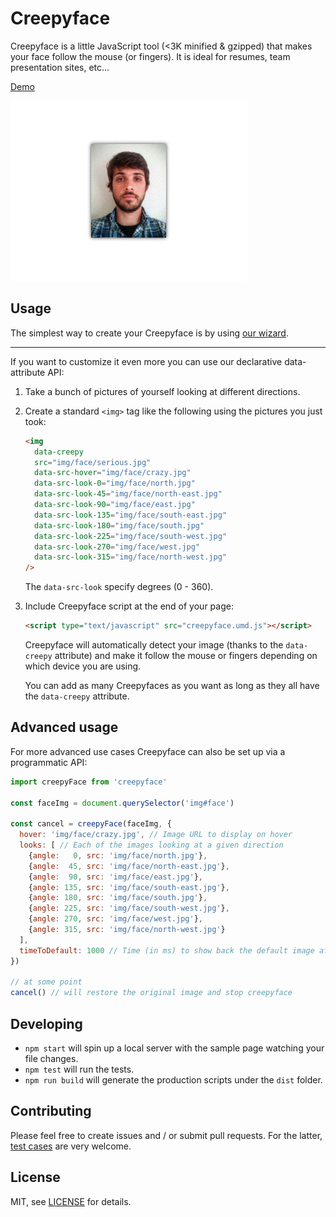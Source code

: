 # Creepyface

Creepyface is a little JavaScript tool (<3K minified & gzipped) that makes your face follow the mouse (or fingers). It is ideal for resumes, team presentation sites, etc...

[Demo](http://creepyface.io)

![Example animated gif of a face following the pointer](example.gif)

## Usage

The simplest way to create your Creepyface is by using [our wizard](http://creepyface.io/create).

---

If you want to customize it even more you can use our declarative data-attribute API:

1. Take a bunch of pictures of yourself looking at different directions.

2. Create a standard `<img>` tag like the following using the pictures you just took:

    ```html
    <img
      data-creepy
      src="img/face/serious.jpg"
      data-src-hover="img/face/crazy.jpg"
      data-src-look-0="img/face/north.jpg"
      data-src-look-45="img/face/north-east.jpg"
      data-src-look-90="img/face/east.jpg"
      data-src-look-135="img/face/south-east.jpg"
      data-src-look-180="img/face/south.jpg"
      data-src-look-225="img/face/south-west.jpg"
      data-src-look-270="img/face/west.jpg"
      data-src-look-315="img/face/north-west.jpg"
    />
    ```

    The `data-src-look` specify degrees (0 - 360).

3. Include Creepyface script at the end of your page:

    ```html
    <script type="text/javascript" src="creepyface.umd.js"></script>
    ```

    Creepyface will automatically detect your image (thanks to the `data-creepy` attribute) and make it follow the mouse or fingers depending on which device you are using.

    You can add as many Creepyfaces as you want as long as they all have the `data-creepy` attribute.

## Advanced usage

For more advanced use cases Creepyface can also be set up via a programmatic API:

```js
import creepyFace from 'creepyface'

const faceImg = document.querySelector('img#face')

const cancel = creepyFace(faceImg, {
  hover: 'img/face/crazy.jpg', // Image URL to display on hover
  looks: [ // Each of the images looking at a given direction
    {angle:   0, src: 'img/face/north.jpg'},
    {angle:  45, src: 'img/face/north-east.jpg'},
    {angle:  90, src: 'img/face/east.jpg'},
    {angle: 135, src: 'img/face/south-east.jpg'},
    {angle: 180, src: 'img/face/south.jpg'},
    {angle: 225, src: 'img/face/south-west.jpg'},
    {angle: 270, src: 'img/face/west.jpg'},
    {angle: 315, src: 'img/face/north-west.jpg'}
  ],
  timeToDefault: 1000 // Time (in ms) to show back the default image after no input is detected
})

// at some point
cancel() // will restore the original image and stop creepyface
```

## Developing

* `npm start` will spin up a local server with the sample page watching your file changes.
* `npm test` will run the tests.
* `npm run build` will generate the production scripts under the `dist` folder.

## Contributing

Please feel free to create issues and / or submit pull requests. For the latter, [test cases](src/__test__) are very welcome.

## License

MIT, see [LICENSE](https://github.com/4lejandrito/creepyface/blob/master/LICENSE) for details.